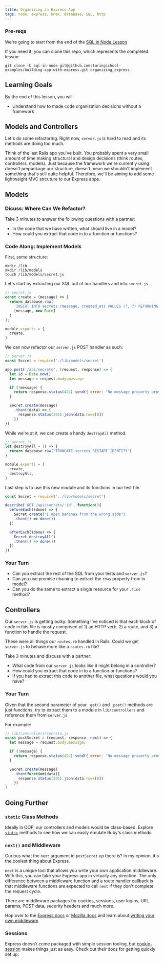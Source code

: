 ```yaml
---
title: Organizing an Express App
tags: node, express, knex, database, SQL, http
---
```


### Pre-reqs

We're going to start from the end of the [SQL in Node Lesson](http://backend.turing.io/module4/lessons/sql-in-node)

If you need it, you can clone this repo, which represents the completed lesson:

```
git clone -b sql-in-node git@github.com:turingschool-examples/building-app-with-express.git organizing_express
```

## Learning Goals

By the end of this lesson, you will:

*   Understand how to made code organization decisions without a framework

## Models and Controllers

Let's do some refactoring. Right now, `server.js` is hard to read and its methods are doing too much.

Think of the last Rails app you've built. You probably spent a very small amount of time making structural and design decisions (think routes, controllers, models). Just because the framework we're currently using doesn't prepackage our structure, doesn't mean we shouldn't implement something that's still quite helpful. Therefore, we'll be aiming to add some lightweight MVC strcuture to our Express apps.

## Models

### Dicuss: Where Can We Refactor?

Take 3 minutes to answer the following questions with a partner:

-   In the code that we have written, what should live in a model?
-   How could you extract that code in to a function or functions?

### Code Along: Implement Models

First, some structure:

```
mkdir /lib
mkdir /lib/models
touch /lib/models/secret.js
```

Let's start by extracting our SQL out of our handlers and into `secret.js`

```js
// secret.js
const create = (message) => {
  return database.raw(
    'INSERT INTO secrets (message, created_at) VALUES (?, ?) RETURNING id, message',
    [message, new Date]
  )
};

module.exports = {
  create,
}
```

We can now refactor our `server.js` POST handler as such:

```js
// server.js
const Secret = require('./lib/models/secret')

app.post('/api/secrets', (request, response) => {
  let id = Date.now()
  let message = request.body.message

  if (!message) {
    return response.status(422).send({ error: "No message property provided!"})
  }

  Secret.create(message)
    .then((data) => {
      response.status(201).json(data.rows[0])
    })
})
```

While we're at it, we can create a handy `destroyAll` method.

```js
// secret.js
let destroyAll = () => {
  return database.raw('TRUNCATE secrets RESTART IDENTITY')
}

module.exports = {
  create,
  destroyAll,
}
```

Last step is to use this new module and its functions in our test file.

```js
const Secret = require('../lib/models/secret')

describe('GET /api/secrets/:id', function(){
  beforeEach((done) => {
    Secret.create("I open bananas from the wrong side")
    .then(() => done())
  })

  afterEach((done) => {
    Secret.destroyAll()
    .then(() => done())
  })
})
```

### Your Turn

-   Can you extract the rest of the SQL from your tests and `server.js`?
-   Can you use promise chaining to extract the `rows` property from in model?
-   Can you do the same to extract a single resource for your `.find` method?

## Controllers

Our `server.js` is getting bulky. Something I've noticed is that each block of code in this file is mostly comprised of 1) an HTTP verb, 2) a route, and 3) a function to handle the request.

These were all things our `routes.rb` handled in Rails. Could we get `server.js` to behave more like a `routes.rb` file?

Take 3 minutes and discuss with a partner:

-   What code from our `server.js` looks like it might belong in a controller?
-   How could you extract that code in to a function or functions?
-   If you had to extract this code to another file, what questions would you have?

### Your Turn

Given that the second parameter of your `.get()` and `.post()` methods are just functions, try to extract them to a module in `lib/controllers` and reference them from `server.js`

For example:

```js
// lib/controllers/secrets.js
const postSecret = (request, response, next) => {
  let message = request.body.message;

  if (!message) {
    return response.status(422).send({ error: "No message property provided!"})
  }

  Secret.create(message)
    .then(function(data){
      response.status(201).json(data.rows[0])
    })
}
```

## Going Further

### `static` Class Methods

Ideally in OOP, our controllers and models would be class-based. Explore [`static`](https://developer.mozilla.org/en-US/docs/Web/JavaScript/Reference/Classes/static) methods to see how we can easily emulate Ruby's class methods.

### `next()` and Middleware

Curious what the `next` argument in `postSecret` up there is? In my opinion, it's the coolest thing about Express.

`next` is a unique tool that allows you write your own application middleware. With this, you can take your Express app in virtually any direction. The only difference between a middleware function and a route handler callback is that middleware functions are expected to call `next` if they don't complete the request cycle.

There are middleware packages for cookies, sessions, user logins, URL params, POST data, security headers and much more.

Hop over to the [Express docs](https://expressjs.com/) or [Mozilla docs](https://developer.mozilla.org/en-US/docs/Learn/Server-side/Express_Nodejs/Introduction#Using_middleware) and learn about [writing your own middleware](https://expressjs.com/en/guide/writing-middleware.html).

### Sessions

Express doesn't come packaged with simple session tooling, but [cookie-session](https://github.com/expressjs/cookie-session) makes things just as easy. Check out their docs for getting quickly set up.
